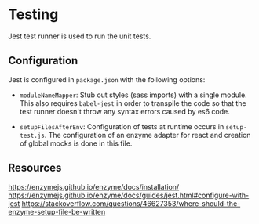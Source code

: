 # Testing

Jest test runner is used to run the unit tests.

## Configuration
Jest is configured in `package.json` with the following options:

* `moduleNameMapper`: Stub out styles (sass imports) with a single module. This also requires `babel-jest` in order to transpile the code so that the test runner doesn't throw any syntax errors caused by es6 code.

* `setupFilesAfterEnv`: Configuration of tests at runtime occurs in `setup-test.js`. The configuration of an enzyme adapter for react and creation of global mocks is done in this file.

## Resources
https://enzymejs.github.io/enzyme/docs/installation/
https://enzymejs.github.io/enzyme/docs/guides/jest.html#configure-with-jest
https://stackoverflow.com/questions/46627353/where-should-the-enzyme-setup-file-be-written
